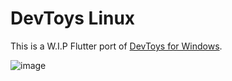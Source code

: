 # DevToys Linux
This is a W.I.P Flutter port of [DevToys for Windows](https://github.com/veler/DevToys).

![image](https://user-images.githubusercontent.com/52143624/192155449-cf7df7a1-347d-4894-ad70-7a2a92f0cf24.png)
